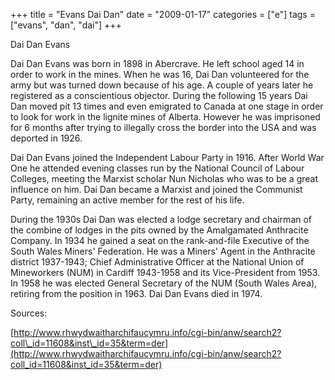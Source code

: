 +++
title = "Evans Dai Dan"
date = "2009-01-17"
categories = ["e"]
tags = ["evans", "dan", "dai"]
+++

Dai Dan Evans

Dai Dan Evans was born in 1898 in Abercrave. He left school aged 14 in order to work in the mines. When he was 16, Dai Dan volunteered for the army but was turned down because of his age. A couple of years later he registered as a conscientious objector. During the following 15 years Dai Dan moved pit 13 times and even emigrated to Canada at one stage in order to look for work in the lignite mines of Alberta. However he was imprisoned for 6 months after trying to illegally cross the border into the USA and was deported in 1926.

Dai Dan Evans joined the Independent Labour Party in 1916. After World War One he attended evening classes run by the National Council of Labour Colleges, meeting the Marxist scholar Nun Nicholas who was to be a great influence on him. Dai Dan became a Marxist and joined the Communist Party, remaining an active member for the rest of his life.  
  


During the 1930s Dai Dan was elected a lodge secretary and chairman of the combine of lodges in the pits owned by the Amalgamated Anthracite Company. In 1934 he gained a seat on the rank-and-file Executive of the South Wales Miners' Federation. He was a Miners' Agent in the Anthracite district 1937-1943; Chief Administrative Officer at the National Union of Mineworkers (NUM) in Cardiff 1943-1958 and its Vice-President from 1953. In 1958 he was elected General Secretary of the NUM (South Wales Area), retiring from the position in 1963. Dai Dan Evans died in 1974.

Sources:

[http://www.rhwydwaitharchifaucymru.info/cgi-bin/anw/search2?coll\_id=11608&inst\_id=35&term=der](http://www.rhwydwaitharchifaucymru.info/cgi-bin/anw/search2?coll_id=11608&inst_id=35&term=der)
